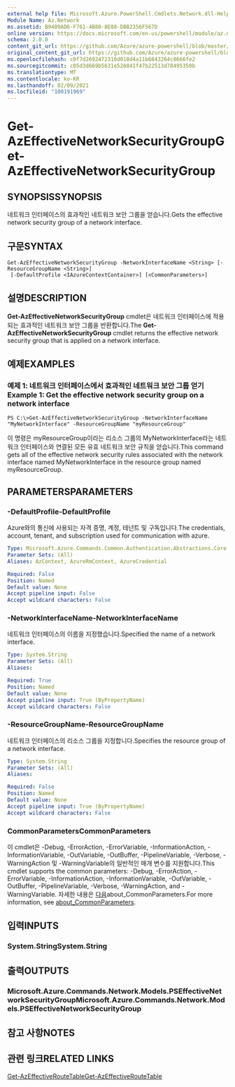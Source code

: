 ```yaml
---
external help file: Microsoft.Azure.PowerShell.Cmdlets.Network.dll-Help.xml
Module Name: Az.Network
ms.assetid: B9409AD6-F761-4B80-8E08-DBB2356F567D
online version: https://docs.microsoft.com/en-us/powershell/module/az.network/get-azeffectivenetworksecuritygroup
schema: 2.0.0
content_git_url: https://github.com/Azure/azure-powershell/blob/master/src/Network/Network/help/Get-AzEffectiveNetworkSecurityGroup.md
original_content_git_url: https://github.com/Azure/azure-powershell/blob/master/src/Network/Network/help/Get-AzEffectiveNetworkSecurityGroup.md
ms.openlocfilehash: c0f7d2692472316d018d4a11b6843264c8666fe2
ms.sourcegitcommit: c05d3d669b5631e526841f47b22513d78495350b
ms.translationtype: MT
ms.contentlocale: ko-KR
ms.lasthandoff: 02/09/2021
ms.locfileid: "100191969"
---
```

# <span data-ttu-id="355ad-101">Get-AzEffectiveNetworkSecurityGroup</span><span class="sxs-lookup"><span data-stu-id="355ad-101">Get-AzEffectiveNetworkSecurityGroup</span></span>

## <span data-ttu-id="355ad-102">SYNOPSIS</span><span class="sxs-lookup"><span data-stu-id="355ad-102">SYNOPSIS</span></span>
<span data-ttu-id="355ad-103">네트워크 인터페이스의 효과적인 네트워크 보안 그룹을 얻습니다.</span><span class="sxs-lookup"><span data-stu-id="355ad-103">Gets the effective network security group of a network interface.</span></span>

## <span data-ttu-id="355ad-104">구문</span><span class="sxs-lookup"><span data-stu-id="355ad-104">SYNTAX</span></span>

```
Get-AzEffectiveNetworkSecurityGroup -NetworkInterfaceName <String> [-ResourceGroupName <String>]
 [-DefaultProfile <IAzureContextContainer>] [<CommonParameters>]
```

## <span data-ttu-id="355ad-105">설명</span><span class="sxs-lookup"><span data-stu-id="355ad-105">DESCRIPTION</span></span>
<span data-ttu-id="355ad-106">**Get-AzEffectiveNetworkSecurityGroup** cmdlet은 네트워크 인터페이스에 적용되는 효과적인 네트워크 보안 그룹을 반환합니다.</span><span class="sxs-lookup"><span data-stu-id="355ad-106">The **Get-AzEffectiveNetworkSecurityGroup** cmdlet returns the effective network security group that is applied on a network interface.</span></span>

## <span data-ttu-id="355ad-107">예제</span><span class="sxs-lookup"><span data-stu-id="355ad-107">EXAMPLES</span></span>

### <span data-ttu-id="355ad-108">예제 1: 네트워크 인터페이스에서 효과적인 네트워크 보안 그룹 얻기</span><span class="sxs-lookup"><span data-stu-id="355ad-108">Example 1: Get the effective network security group on a network interface</span></span>
```
PS C:\>Get-AzEffectiveNetworkSecurityGroup -NetworkInterfaceName "MyNetworkInterface" -ResourceGroupName "myResourceGroup"
```

<span data-ttu-id="355ad-109">이 명령은 myResourceGroup이라는 리소스 그룹의 MyNetworkInterface라는 네트워크 인터페이스와 연결된 모든 유효 네트워크 보안 규칙을 얻습니다.</span><span class="sxs-lookup"><span data-stu-id="355ad-109">This command gets all of the effective network security rules associated with the network interface named MyNetworkInterface in the resource group named myResourceGroup.</span></span>

## <span data-ttu-id="355ad-110">PARAMETERS</span><span class="sxs-lookup"><span data-stu-id="355ad-110">PARAMETERS</span></span>

### <span data-ttu-id="355ad-111">-DefaultProfile</span><span class="sxs-lookup"><span data-stu-id="355ad-111">-DefaultProfile</span></span>
<span data-ttu-id="355ad-112">Azure와의 통신에 사용되는 자격 증명, 계정, 테넌트 및 구독입니다.</span><span class="sxs-lookup"><span data-stu-id="355ad-112">The credentials, account, tenant, and subscription used for communication with azure.</span></span>

```yaml
Type: Microsoft.Azure.Commands.Common.Authentication.Abstractions.Core.IAzureContextContainer
Parameter Sets: (All)
Aliases: AzContext, AzureRmContext, AzureCredential

Required: False
Position: Named
Default value: None
Accept pipeline input: False
Accept wildcard characters: False
```

### <span data-ttu-id="355ad-113">-NetworkInterfaceName</span><span class="sxs-lookup"><span data-stu-id="355ad-113">-NetworkInterfaceName</span></span>
<span data-ttu-id="355ad-114">네트워크 인터페이스의 이름을 지정했습니다.</span><span class="sxs-lookup"><span data-stu-id="355ad-114">Specified the name of a network interface.</span></span>

```yaml
Type: System.String
Parameter Sets: (All)
Aliases:

Required: True
Position: Named
Default value: None
Accept pipeline input: True (ByPropertyName)
Accept wildcard characters: False
```

### <span data-ttu-id="355ad-115">-ResourceGroupName</span><span class="sxs-lookup"><span data-stu-id="355ad-115">-ResourceGroupName</span></span>
<span data-ttu-id="355ad-116">네트워크 인터페이스의 리소스 그룹을 지정합니다.</span><span class="sxs-lookup"><span data-stu-id="355ad-116">Specifies the resource group of a network interface.</span></span>

```yaml
Type: System.String
Parameter Sets: (All)
Aliases:

Required: False
Position: Named
Default value: None
Accept pipeline input: True (ByPropertyName)
Accept wildcard characters: False
```

### <span data-ttu-id="355ad-117">CommonParameters</span><span class="sxs-lookup"><span data-stu-id="355ad-117">CommonParameters</span></span>
<span data-ttu-id="355ad-118">이 cmdlet은 -Debug, -ErrorAction, -ErrorVariable, -InformationAction, -InformationVariable, -OutVariable, -OutBuffer, -PipelineVariable, -Verbose, -WarningAction 및 -WarningVariable의 일반적인 매개 변수를 지원합니다.</span><span class="sxs-lookup"><span data-stu-id="355ad-118">This cmdlet supports the common parameters: -Debug, -ErrorAction, -ErrorVariable, -InformationAction, -InformationVariable, -OutVariable, -OutBuffer, -PipelineVariable, -Verbose, -WarningAction, and -WarningVariable.</span></span> <span data-ttu-id="355ad-119">자세한 내용은 [다음](http://go.microsoft.com/fwlink/?LinkID=113216)about_CommonParameters.</span><span class="sxs-lookup"><span data-stu-id="355ad-119">For more information, see [about_CommonParameters](http://go.microsoft.com/fwlink/?LinkID=113216).</span></span>

## <span data-ttu-id="355ad-120">입력</span><span class="sxs-lookup"><span data-stu-id="355ad-120">INPUTS</span></span>

### <span data-ttu-id="355ad-121">System.String</span><span class="sxs-lookup"><span data-stu-id="355ad-121">System.String</span></span>

## <span data-ttu-id="355ad-122">출력</span><span class="sxs-lookup"><span data-stu-id="355ad-122">OUTPUTS</span></span>

### <span data-ttu-id="355ad-123">Microsoft.Azure.Commands.Network.Models.PSEffectiveNetworkSecurityGroup</span><span class="sxs-lookup"><span data-stu-id="355ad-123">Microsoft.Azure.Commands.Network.Models.PSEffectiveNetworkSecurityGroup</span></span>

## <span data-ttu-id="355ad-124">참고 사항</span><span class="sxs-lookup"><span data-stu-id="355ad-124">NOTES</span></span>

## <span data-ttu-id="355ad-125">관련 링크</span><span class="sxs-lookup"><span data-stu-id="355ad-125">RELATED LINKS</span></span>

[<span data-ttu-id="355ad-126">Get-AzEffectiveRouteTable</span><span class="sxs-lookup"><span data-stu-id="355ad-126">Get-AzEffectiveRouteTable</span></span>](./Get-AzEffectiveRouteTable.md)


